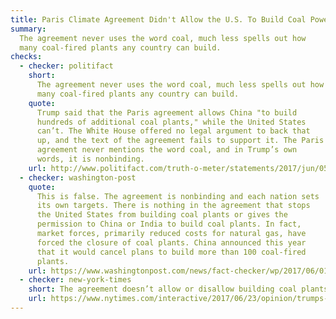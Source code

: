 ```yaml
---
title: Paris Climate Agreement Didn't Allow the U.S. To Build Coal Power Plants
summary:
  The agreement never uses the word coal, much less spells out how
  many coal-fired plants any country can build.
checks:
  - checker: politifact
    short:
      The agreement never uses the word coal, much less spells out how
      many coal-fired plants any country can build.
    quote:
      Trump said that the Paris agreement allows China "to build
      hundreds of additional coal plants," while the United States
      can’t. The White House offered no legal argument to back that
      up, and the text of the agreement fails to support it. The Paris
      agreement never mentions the word coal, and in Trump’s own
      words, it is nonbinding.
    url: http://www.politifact.com/truth-o-meter/statements/2017/jun/05/donald-trump/donald-trump-wrong-paris-accord-china-and-coal-pla/
  - checker: washington-post
    quote:
      This is false. The agreement is nonbinding and each nation sets
      its own targets. There is nothing in the agreement that stops
      the United States from building coal plants or gives the
      permission to China or India to build coal plants. In fact,
      market forces, primarily reduced costs for natural gas, have
      forced the closure of coal plants. China announced this year
      that it would cancel plans to build more than 100 coal-fired
      plants.
    url: https://www.washingtonpost.com/news/fact-checker/wp/2017/06/01/fact-checking-president-trumps-claims-on-the-paris-climate-change-deal/
  - checker: new-york-times
    short: The agreement doesn’t allow or disallow building coal plants.
    url: https://www.nytimes.com/interactive/2017/06/23/opinion/trumps-lies.html
---
```

